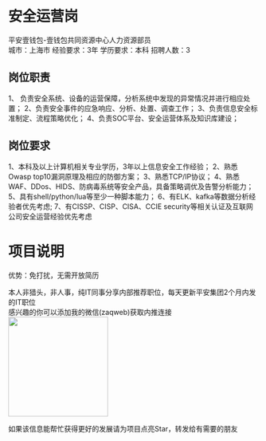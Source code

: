 # 安全运营岗
平安壹钱包-壹钱包共同资源中心人力资源部员  
城市：上海市 经验要求：3年 学历要求：本科  招聘人数：3

## 岗位职责
1、	负责安全系统、设备的运营保障，分析系统中发现的异常情况并进行相应处置；
 2、负责安全事件的应急响应、分析、处置、调查工作；
 3、负责信息安全标准制定、流程策略优化；
 4、负责SOC平台、安全运营体系及知识库建设；

## 岗位要求
1、本科及以上计算机相关专业学历，3年以上信息安全工作经验；
 2、熟悉Owasp top10漏洞原理及相应的防御方案；
 3、熟悉TCP/IP协议；
 4、熟悉WAF、DDos、HIDS、防病毒系统等安全产品，具备策略调优及告警分析能力；
 5、具有shell/python/lua等至少一种脚本能力；
 6、有ELK、kafka等数据分析经验者优先考虑;
 7、有CISSP、CISP、CISA、CCIE security等相关认证及互联网公司安全运营经验优先考虑

# 项目说明

优势：免打扰，无需开放简历

本人非猎头，非人事，纯IT同事分享内部推荐职位，每天更新平安集团2个月内发的IT职位  
感兴趣的你可以添加我的微信(zaqweb)获取内推连接  
<img src="https://github.com/zaqweb/PA-IT-JOBS/blob/master/WechatICode.jpeg"  height="200" width="200">

如果该信息能帮忙获得更好的发展请为项目点亮Star，转发给有需要的朋友




